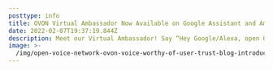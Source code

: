 ```yaml
---
posttype: info
title: OVON Virtual Ambassador Now Available on Google Assistant and Amazon Alexa
date: 2022-02-07T19:37:19.844Z
description: Meet our Virtual Ambassador! Say “Hey Google/Alexa, open OVON Ambassador” or click here for the <a href="https://assistant.google.com/services/invoke/uid/00000092e88bc874/alm/CgSBbxhMEgIQAQ==?hl=en" target="_blank">Google Action</a> or <a href="https://alexa-skills.amazon.com/apis/custom/skills/amzn1.ask.skill.b2610930-b9e7-4bcf-872d-9419b0345eea/launch" target="_blank">Alexa</a>. You can ask our Virtual Ambassador questions about the Open Voice Network and the work we’re doing in voice.
image: >-
  /img/open-voice-network-ovon-voice-worthy-of-user-trust-blog-introducing-the-ovon-virtual-ambassador.jpg
---
```

